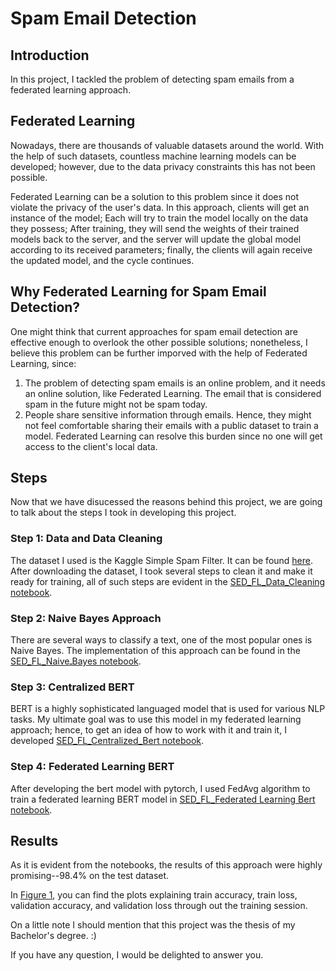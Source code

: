# Spam Email Detection

## Introduction
In this project, I tackled the problem of detecting spam emails from a federated learning approach.

## Federated Learning
Nowadays, there are thousands of valuable datasets around the world. 
With the help of such datasets, countless machine learning models can be developed; however, due to the data privacy constraints this has not been possible.

Federated Learning can be a solution to this problem since it does not violate the privacy of the user's data. In this approach, clients will get an instance of the model; Each will try to train the model locally on the data they possess; After training, they will send the weights of their trained models back to the server, and the server will update the global model according to its received parameters; finally, the clients will again receive the updated model, and the cycle continues.

## Why Federated Learning for Spam Email Detection?
One might think that current approaches for spam email detection are effective enough to overlook the other possible solutions; nonetheless, I believe this problem can be further imporved with the help of Federated Learning, since:
1. The problem of detecting spam emails is an online problem, and it needs an online solution, like Federated Learning. The email that is considered spam in the future might not be spam today.
2. People share sensitive information through emails. Hence, they might not feel comfortable sharing their emails with a public dataset to train a model. Federated Learning can resolve this burden since no one will get access to the client's local data.


## Steps
Now that we have disucessed the reasons behind this project, we are going to talk about the steps I took in developing this project.

### Step 1: Data and Data Cleaning
The dataset I used is the Kaggle Simple Spam Filter. It can be found [here](https://www.kaggle.com/code/mohitr/simple-spam-filter/data).
After downloading the dataset, I took several steps to clean it and make it ready for training, all of such steps are evident in the [SED_FL_Data_Cleaning notebook](/SED_FL_Data_Cleaning.ipynb).


### Step 2: Naive Bayes Approach
There are several ways to classify a text, one of the most popular ones is Naive Bayes. The implementation of this approach can be found in the [SED_FL_NaiveـBayes notebook](/SED_FL_Naive_Bayes_Approach.ipynb).

### Step 3: Centralized BERT
BERT is a highly sophisticated languaged model that is used for various NLP tasks. My ultimate goal was to use this model in my federated learning approach; hence, to get an idea of how to work with it and train it, I developed [SED_FL_Centralized_Bert notebook](/SED_FL_Centralized_Bert.ipynb).

### Step 4: Federated Learning BERT
After developing the bert model with pytorch, I used FedAvg algorithm to train a federated learning BERT model in [SED_FL_Federated Learning Bert notebook](/SED_FL_Federated%20Learning%20Bert.ipynb).


## Results
As it is evident from the notebooks, the results of this approach were highly promising--98.4% on the test dataset.

In [Figure 1](/Figure_1.png), you can find the plots explaining train accuracy, train loss, validation accuracy, and validation loss through out the training session.

On a little note I should mention that this project was the thesis of my Bachelor's degree. :)

If you have any question, I would be delighted to answer you.